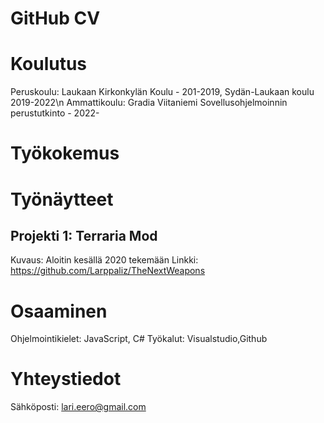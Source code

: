 
# GitHub CV

# Koulutus
Peruskoulu: Laukaan Kirkonkylän Koulu - 201-2019, Sydän-Laukaan koulu 2019-2022\n
Ammattikoulu: Gradia Viitaniemi Sovellusohjelmoinnin perustutkinto - 2022-

# Työkokemus

# Työnäytteet
## Projekti 1: Terraria Mod
Kuvaus: Aloitin kesällä 2020 tekemään 
Linkki: https://github.com/Larppaliz/TheNextWeapons

# Osaaminen
Ohjelmointikielet: JavaScript, C#
Työkalut: Visualstudio,Github

# Yhteystiedot
Sähköposti: lari.eero@gmail.com
